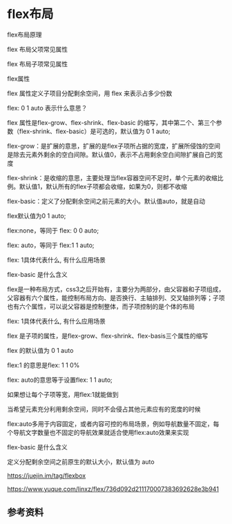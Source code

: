 # flex布局



flex布局原理



flex 布局父项常见属性



flex 布局子项常见属性



flex属性

flex 属性定义子项目分配剩余空间，用 flex 来表示占多少份数



flex: 0 1 auto 表示什么意思？



flex 属性是flex-grow、flex-shrink、flex-basic 的缩写，其中第二个、第三个参数（flex-shrink、flex-basic）是可选的，默认值为 0 1 auto;



flex-grow：是扩展的意思，扩展的是flex子项所占据的宽度，扩展所侵蚀的空间是除去元素外剩余的空白间隙。默认值0，表示不占用剩余空白间隙扩展自己的宽度

flex-shrink：是收缩的意思，主要处理当flex容器空间不足时，单个元素的收缩比例。默认值1，默认所有的flex子项都会收缩，如果为0，则都不收缩

flex-basic：定义了分配剩余空间之前元素的大小。默认值auto，就是自动



flex默认值为0 1 auto;

flex:none，等同于 flex: 0 0 auto;

flex: auto，等同于 flex:1 1 auto;



flex: 1具体代表什么, 有什么应用场景

flex-basic 是什么含义



flex是一种布局方式，css3之后开始有，主要分为两部分，由父容器和子项组成，父容器有六个属性，能控制布局方向、是否换行、主轴排列、交叉轴排列等；子项也有六个属性，可以说父容器是控制整体，而子项控制的是个体的布局





flex: 1具体代表什么, 有什么应用场景

flex 是子项的属性，是flex-grow、flex-shrink、flex-basis三个属性的缩写

flex 的默认值为 0 1 auto

flex:1 的意思是flex: 1 1 0%

flex: auto的意思等于设置flex: 1 1 auto;

如果想让每个子项等宽，用flex:1就能做到

当希望元素充分利用剩余空间，同时不会侵占其他元素应有的宽度的时候

flex:auto多用于内容固定，或者内容可控的布局场景，例如导航数量不固定，每个导航文字数量也不固定的导航效果就适合使用flex:auto效果来实现



flex-basic 是什么含义

定义分配剩余空间之前原生的默认大小，默认值为 auto



https://juejin.im/tag/flexbox





https://www.yuque.com/linxz/flex/736d092d211170007383692628e3b941





## 参考资料

